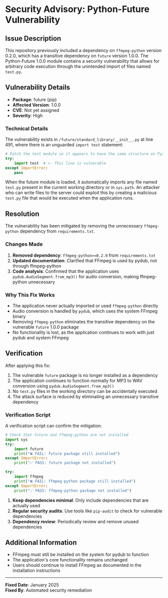 # Security Advisory: Python-Future Vulnerability

## Issue Description

This repository previously included a dependency on `ffmpeg-python` version 0.2.0, which has a transitive dependency on `future` version 1.0.0. The Python-Future 1.0.0 module contains a security vulnerability that allows for arbitrary code execution through the unintended import of files named `test.py`.

## Vulnerability Details

- **Package**: future (pip) 
- **Affected Version**: 1.0.0
- **CVE**: Not yet assigned
- **Severity**: High

### Technical Details

The vulnerability exists in `/future/standard_library/__init__.py` at line 491, where there is an unguarded `import test` statement:

```python
# Patch the test module so it appears to have the same structure on Py2 as on Py3
try:
    import test  # <- This line is vulnerable
except ImportError:
    pass
```

When the future module is loaded, it automatically imports any file named `test.py` present in the current working directory or in `sys.path`. An attacker who can write files to the server could exploit this by creating a malicious `test.py` file that would be executed when the application runs.

## Resolution

The vulnerability has been mitigated by removing the unnecessary `ffmpeg-python` dependency from `requirements.txt`. 

### Changes Made

1. **Removed dependency**: `ffmpeg-python>=0.2.0` from `requirements.txt`
2. **Updated documentation**: Clarified that FFmpeg is used by pydub, not through ffmpeg-python
3. **Code analysis**: Confirmed that the application uses `pydub.AudioSegment.from_mp3()` for audio conversion, making ffmpeg-python unnecessary

### Why This Fix Works

- The application never actually imported or used `ffmpeg-python` directly
- Audio conversion is handled by `pydub`, which uses the system FFmpeg binary
- Removing `ffmpeg-python` eliminates the transitive dependency on the vulnerable `future` 1.0.0 package
- No functionality is lost, as the application continues to work with just pydub and system FFmpeg

## Verification

After applying this fix:

1. The vulnerable `future` package is no longer installed as a dependency
2. The application continues to function normally for MP3 to WAV conversion using `pydub.AudioSegment.from_mp3()`
3. No `test.py` files in the working directory can be accidentally executed
4. The attack surface is reduced by eliminating an unnecessary transitive dependency

### Verification Script

A verification script can confirm the mitigation:

```python
# Check that future and ffmpeg-python are not installed
import sys
try:
    import future
    print("❌ FAIL: future package still installed")
except ImportError:
    print("✅ PASS: future package not installed")

try:
    import ffmpeg
    print("❌ FAIL: ffmpeg-python package still installed") 
except ImportError:
    print("✅ PASS: ffmpeg-python package not installed")
```

1. **Keep dependencies minimal**: Only include dependencies that are actually used
2. **Regular security audits**: Use tools like `pip-audit` to check for vulnerable dependencies
3. **Dependency review**: Periodically review and remove unused dependencies

## Additional Information

- FFmpeg must still be installed on the system for pydub to function
- The application's core functionality remains unchanged
- Users should continue to install FFmpeg as documented in the installation instructions

---

**Fixed Date**: January 2025  
**Fixed By**: Automated security remediation